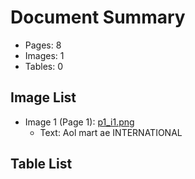 # Document Summary

- Pages: 8
- Images: 1
- Tables: 0

## Image List

- Image 1 (Page 1): [p1_i1.png](pdf_images/p1_i1.png)
  - Text: Aol
mart ae
INTERNATIONAL

## Table List

